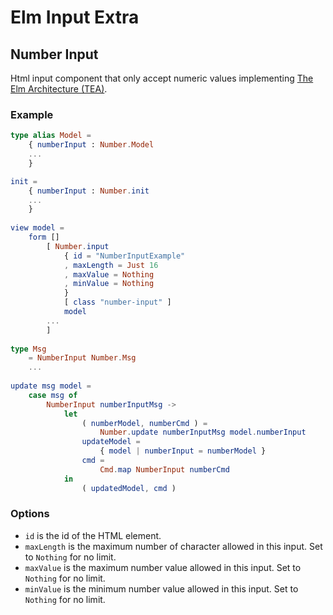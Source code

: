 # Elm Input Extra

## Number Input

Html input component that only accept numeric values implementing [The Elm Architecture (TEA)](http://guide.elm-lang.org/architecture/index.html).

### Example
```elm
type alias Model =
    { numberInput : Number.Model
    ...
    }

init =
    { numberInput : Number.init
    ...
    }
    
view model =
    form [] 
        [ Number.input 
            { id = "NumberInputExample"
            , maxLength = Just 16
            , maxValue = Nothing
            , minValue = Nothing
            }
            [ class "number-input" ]
            model
        ...
        ]  
       
type Msg 
    = NumberInput Number.Msg
    ...
            
update msg model =
    case msg of
        NumberInput numberInputMsg ->
            let 
                ( numberModel, numberCmd ) =
                    Number.update numberInputMsg model.numberInput
                updateModel = 
                    { model | numberInput = numberModel }
                cmd =
                    Cmd.map NumberInput numberCmd
            in
                ( updatedModel, cmd )
```

### Options
 * `id` is the id of the HTML element.
 * `maxLength` is the maximum number of character allowed in this input. Set to `Nothing` for no limit.
 * `maxValue` is the maximum number value allowed in this input. Set to `Nothing` for no limit.
 * `minValue` is the minimum number value allowed in this input. Set to `Nothing` for no limit.
